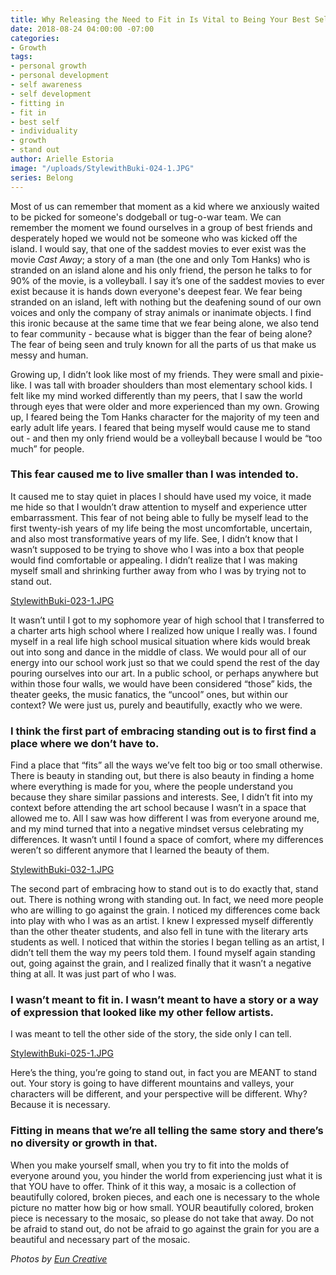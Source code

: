 ```yaml
---
title: Why Releasing the Need to Fit in Is Vital to Being Your Best Self
date: 2018-08-24 04:00:00 -07:00
categories:
- Growth
tags:
- personal growth
- personal development
- self awareness
- self development
- fitting in
- fit in
- best self
- individuality
- growth
- stand out
author: Arielle Estoria
image: "/uploads/StylewithBuki-024-1.JPG"
series: Belong
---
```


Most of us can remember that moment as a kid where we anxiously waited to be picked for someone's dodgeball or tug-o-war team. We can remember the moment we found ourselves in a group of best friends and desperately hoped we would not be someone who was kicked off the island. I would say, that one of the saddest movies to ever exist was the movie _Cast Away_; a story of a man (the one and only Tom Hanks) who is stranded on an island alone and his only friend, the person he talks to for 90% of the movie, is a volleyball. I say it’s one of the saddest movies to ever exist because it is hands down everyone's deepest fear. We fear being stranded on an island, left with nothing but the deafening sound of our own voices and only the company of stray animals or inanimate objects. I find this ironic because at the same time that we fear being alone, we also tend to fear community - because what is bigger than the fear of being alone? The fear of being seen and truly known for all the parts of us that make us messy and human. 

Growing up, I didn’t look like most of my friends. They were small and pixie-like. I was tall with broader shoulders than most elementary school kids. I felt like my mind worked differently than my peers, that I saw the world through eyes that were older and more experienced than my own. Growing up, I feared being the Tom Hanks character for the majority of my teen and early adult life years. I feared that being myself would cause me to stand out - and then my only friend would be a volleyball because I would be “too much” for people. 

### This fear caused me to live smaller than I was intended to. 

It caused me to stay quiet in places I should have used my voice, it made me hide so that I wouldn’t draw attention to myself and experience utter embarrassment. This fear of not being able to fully be myself lead to the first twenty-ish years of my life being the most uncomfortable, uncertain, and also most transformative years of my life. See, I didn’t know that I wasn’t supposed to be trying to shove who I was into a box that people would find comfortable or appealing. I didn’t realize that I was making myself small and shrinking further away from who I was by trying not to stand out. 

[StylewithBuki-023-1.JPG](/uploads/StylewithBuki-023-1.JPG)

It wasn’t until I got to my sophomore year of high school that I transferred to a charter arts high school where I realized how unique I really was. I found myself in a real life high school musical situation where kids would break out into song and dance in the middle of class. We would pour all of our energy into our school work just so that we could spend the rest of the day pouring ourselves into our art. In a public school, or perhaps anywhere but within those four walls, we would have been considered “those” kids, the theater geeks, the music fanatics, the “uncool” ones, but within our context? We were just us, purely and beautifully, exactly who we were. 

### I think the first part of embracing standing out is to first find a place where we don’t have to. 

Find a place that “fits” all the ways we’ve felt too big or too small otherwise. There is beauty in standing out, but there is also beauty in finding a home where everything is made for you, where the people understand you because they share similar passions and interests. See, I didn’t fit into my context before attending the art school because I wasn’t in a space that allowed me to. All I saw was how different I was from everyone around me, and my mind turned that into a negative mindset versus celebrating my differences. It wasn’t until I found a space of comfort, where my differences weren’t so different anymore that I learned the beauty of them. 

[StylewithBuki-032-1.JPG](/uploads/StylewithBuki-032-1.JPG)

The second part of embracing how to stand out is to do exactly that, stand out. There is nothing wrong with standing out. In fact, we need more people who are willing to go against the grain. I noticed my differences come back into play with who I was as an artist. I knew I expressed myself differently than the other theater students, and also fell in tune with the literary arts students as well. I noticed that within the stories I began telling as an artist, I didn’t tell them the way my peers told them. I found myself again standing out, going against the grain, and I realized finally that it wasn’t a negative thing at all. It was just part of who I was. 

### I wasn’t meant to fit in. I wasn’t meant to have a story or a way of expression that looked like my other fellow artists.

I was meant to tell the other side of the story, the side only I can tell.

[StylewithBuki-025-1.JPG](/uploads/StylewithBuki-025-1.JPG)

Here’s the thing, you’re going to stand out, in fact you are MEANT to stand out. Your story is going to have different mountains and valleys, your characters will be different, and your perspective will be different. Why? Because it is necessary. 

### Fitting in means that we’re all telling the same story and there’s no diversity or growth in that.

When you make yourself small, when you try to fit into the molds of everyone around you, you hinder the world from experiencing just what it is that YOU have to offer. Think of it this way, a mosaic is a collection of beautifully colored, broken pieces, and each one is necessary to the whole picture no matter how big or how small. YOUR beautifully colored, broken piece is necessary to the mosaic, so please do not take that away. Do not be afraid to stand out, do not be afraid to go against the grain for you are a beautiful and necessary part of the mosaic. 

_Photos by [Eun Creative](http://www.euncreative.com/)_